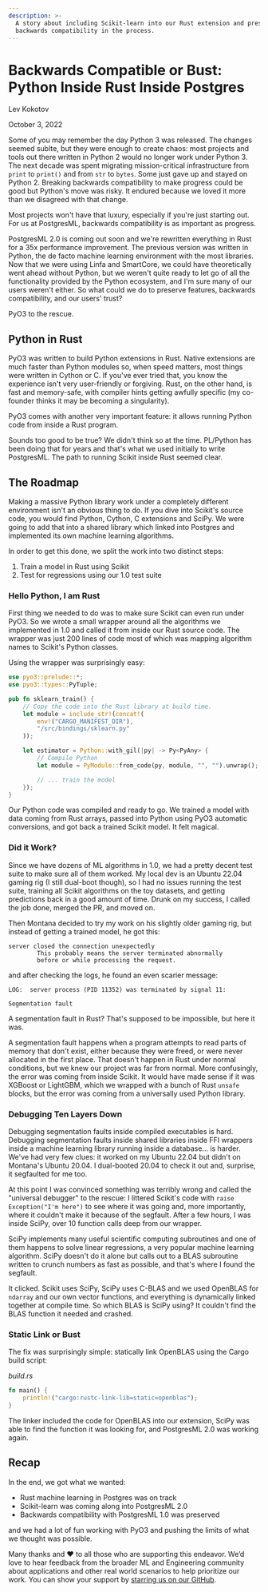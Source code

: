 ```yaml
---
description: >-
  A story about including Scikit-learn into our Rust extension and preserving
  backwards compatibility in the process.
---
```


# Backwards Compatible or Bust: Python Inside Rust Inside Postgres

Lev Kokotov

October 3, 2022

Some of you may remember the day Python 3 was released. The changes seemed sublte, but they were enough to create chaos: most projects and tools out there written in Python 2 would no longer work under Python 3. The next decade was spent migrating mission-critical infrastructure from `print` to `print()` and from `str` to `bytes`. Some just gave up and stayed on Python 2. Breaking backwards compatibility to make progress could be good but Python's move was risky. It endured because we loved it more than we disagreed with that change.

Most projects won't have that luxury, especially if you're just starting out. For us at PostgresML, backwards compatibility is as important as progress.

PostgresML 2.0 is coming out soon and we're rewritten everything in Rust for a 35x performance improvement. The previous version was written in Python, the de facto machine learning environment with the most libraries. Now that we were using Linfa and SmartCore, we could have theoretically went ahead without Python, but we weren't quite ready to let go of all the functionality provided by the Python ecosystem, and I'm sure many of our users weren't either. So what could we do to preserve features, backwards compatibility, and our users' trust?

PyO3 to the rescue.

## Python in Rust

PyO3 was written to build Python extensions in Rust. Native extensions are much faster than Python modules so, when speed matters, most things were written in Cython or C. If you've ever tried that, you know the experience isn't very user-friendly or forgiving. Rust, on the other hand, is fast and memory-safe, with compiler hints getting awfully specific (my co-founder thinks it may be becoming a singularity).

PyO3 comes with another very important feature: it allows running Python code from inside a Rust program.

Sounds too good to be true? We didn't think so at the time. PL/Python has been doing that for years and that's what we used initially to write PostgresML. The path to running Scikit inside Rust seemed clear.

## The Roadmap

Making a massive Python library work under a completely different environment isn't an obvious thing to do. If you dive into Scikit's source code, you would find Python, Cython, C extensions and SciPy. We were going to add that into a shared library which linked into Postgres and implemented its own machine learning algorithms.

In order to get this done, we split the work into two distinct steps:

1. Train a model in Rust using Scikit
2. Test for regressions using our 1.0 test suite

### Hello Python, I am Rust

First thing we needed to do was to make sure Scikit can even run under PyO3. So we wrote a small wrapper around all the algorithms we implemented in 1.0 and called it from inside our Rust source code. The wrapper was just 200 lines of code most of which was mapping algorithm names to Scikit's Python classes.

Using the wrapper was surprisingly easy:

```rust
use pyo3::prelude::*;
use pyo3::types::PyTuple;

pub fn sklearn_train() {
	// Copy the code into the Rust library at build time.
	let module = include_str!(concat!(
	    env!("CARGO_MANIFEST_DIR"),
	    "/src/bindings/sklearn.py"
	));

	let estimator = Python::with_gil(|py| -> Py<PyAny> {
		// Compile Python
		let module = PyModule::from_code(py, module, "", "").unwrap();

        // ... train the model
	});
}
```

Our Python code was compiled and ready to go. We trained a model with data coming from Rust arrays, passed into Python using PyO3 automatic conversions, and got back a trained Scikit model. It felt magical.

### Did it Work?

Since we have dozens of ML algorithms in 1.0, we had a pretty decent test suite to make sure all of them worked. My local dev is an Ubuntu 22.04 gaming rig (I still dual-boot though), so I had no issues running the test suite, training all Scikit algorithms on the toy datasets, and getting predictions back in a good amount of time. Drunk on my success, I called the job done, merged the PR, and moved on.

Then Montana decided to try my work on his slightly older gaming rig, but instead of getting a trained model, he got this:

```
server closed the connection unexpectedly
        This probably means the server terminated abnormally
        before or while processing the request.
```

and after checking the logs, he found an even scarier message:

```
LOG:  server process (PID 11352) was terminated by signal 11:

Segmentation fault
```

A segmentation fault in Rust? That's supposed to be impossible, but here it was.

A segmentation fault happens when a program attempts to read parts of memory that don't exist, either because they were freed, or were never allocated in the first place. That doesn't happen in Rust under normal conditions, but we knew our project was far from normal. More confusingly, the error was coming from inside Scikit. It would have made sense if it was XGBoost or LightGBM, which we wrapped with a bunch of Rust `unsafe` blocks, but the error was coming from a universally used Python library.

### Debugging Ten Layers Down

Debugging segmentation faults inside compiled executables is hard. Debugging segmentation faults inside shared libraries inside FFI wrappers inside a machine learning library running inside a database... is harder. We've had very few clues: it worked on my Ubuntu 22.04 but didn't on Montana's Ubuntu 20.04. I dual-booted 20.04 to check it out and, surprise, it segfaulted for me too.

At this point I was convinced something was terribly wrong and called the "universal debugger" to the rescue: I littered Scikit's code with `raise Exception("I'm here")` to see where it was going and, more importantly, where it couldn't make it because of the segfault. After a few hours, I was inside SciPy, over 10 function calls deep from our wrapper.

SciPy implements many useful scientific computing subroutines and one of them happens to solve linear regressions, a very popular machine learning algorithm. SciPy doesn't do it alone but calls out to a BLAS subroutine written to crunch numbers as fast as possible, and that's where I found the segfault.

It clicked. Scikit uses SciPy, SciPy uses C-BLAS and we used OpenBLAS for `ndarray` and our own vector functions, and everything is dynamically linked together at compile time. So which BLAS is SciPy using? It couldn't find the BLAS function it needed and crashed.

### Static Link or Bust

The fix was surprisingly simple: statically link OpenBLAS using the Cargo build script:

_build.rs_

```rust
fn main() {
    println!("cargo:rustc-link-lib=static=openblas");
}
```

The linker included the code for OpenBLAS into our extension, SciPy was able to find the function it was looking for, and PostgresML 2.0 was working again.

## Recap

In the end, we got what we wanted:

* Rust machine learning in Postgres was on track
* Scikit-learn was coming along into PostgresML 2.0
* Backwards compatibility with PostgresML 1.0 was preserved

and we had a lot of fun working with PyO3 and pushing the limits of what we thought was possible.

Many thanks and ❤️ to all those who are supporting this endeavor. We’d love to hear feedback from the broader ML and Engineering community about applications and other real world scenarios to help prioritize our work. You can show your support by [starring us on our GitHub](https://github.com/postgresml/postgresml).
